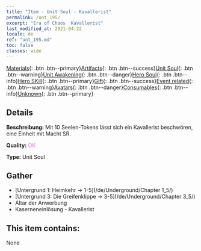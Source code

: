 ```yaml
---
title: "Item - Unit Soul - Kavallerist"
permalink: /unt_195/
excerpt: "Era of Chaos  Kavallerist"
last_modified_at: 2021-04-22
locale: de
ref: "unt_195.md"
toc: false
classes: wide
---
```

 [Materials](/ItemsDE/){: .btn .btn--primary}[Artifacts](/ItemsDE/Artifacts/){: .btn .btn--success}[Unit Soul](/ItemsDE/UnitSoul/){: .btn .btn--warning}[Unit Awakening](/ItemsDE/UnitAwakening/){: .btn .btn--danger}[Hero Soul](/ItemsDE/HeroSoul/){: .btn .btn--info}[Hero SKill](/ItemsDE/HeroSkill/){: .btn .btn--primary}[Gift](/ItemsDE/Gift/){: .btn .btn--success}[Event related](/ItemsDE/Events/){: .btn .btn--warning}[Avatars](/ItemsDE/Avatars/){: .btn .btn--danger}[Consumables](/ItemsDE/Consumables/){: .btn .btn--info}[Unknown](/ItemsDE/Unknown/){: .btn .btn--primary}

## Details
 **Beschreibung:** Mit 10 Seelen-Tokens lässt sich ein Kavallerist beschwören, eine Einheit mit Macht SR.

 **Quality:** <span style="color: #DA70D6">OK</span>

 **Type:** Unit Soul

## Gather

*    [Untergrund 1: Heimkehr -> 1-5](/de/Underground/Chapter 1_5/) 
*    [Untergrund 3: Die Greifenklippe -> 3-5](/de/Underground/Chapter 3_5/) 
*    Altar der Anwerbung 
*    Kaserneneinlösung - Kavallerist 

## This item contains:

  None

